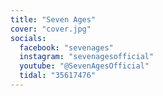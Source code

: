```yaml
---
title: "Seven Ages"
cover: "cover.jpg"
socials:
  facebook: "sevenages"
  instagram: "sevenagesofficial"
  youtube: "@SevenAgesOfficial"
  tidal: "35617476"
---
```

